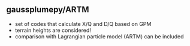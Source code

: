 ## gaussplumepy/ARTM
- set of codes that calculate X/Q and D/Q based on GPM
- terrain heights are considered!
- comparison with Lagrangian particle model (ARTM) can be included
